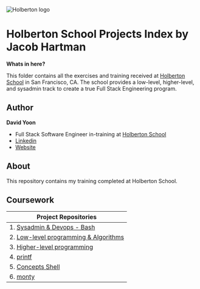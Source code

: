 <img src="https://www.holbertonschool.com/assets/holberton-logo-1cc451260ca3cd297def53f2250a9794810667c7ca7b5fa5879a569a457bf16f.png" alt="Holberton logo">

# Holberton School Projects Index by Jacob Hartman

**Whats in here?**

This folder contains all the exercises and training received at [Holberton School](https://holbertonschool.com) 
in San Francisco, CA. The school provides a low-level, higher-level, and sysadmin track to 
create a true Full Stack Engineering program.

## Author
**David Yoon**
* Full Stack Software Engineer in-training at [Holberton School](https://holbertonschool.com)
* [Linkedin](https://www.linkedin.com/in/jacob-hartman-860626148/)
* [Website](http://www.jacobbhartman.com)


## About
This repository contains my training completed at Holberton School.

## Coursework

| **Project Repositories** |
| --- |
| 1. [Sysadmin & Devops - Bash](https://github.com/jacobbhartman/holberton-system_engineering-devops) |
| 2. [Low-level programming & Algorithms](https://github.com/jacobbhartman/holbertonschool-low_level_programming) |
| 3. [Higher-level programming](https://github.com/jacobbhartman/holbertonschool-higher_level_programming) |
| 4. [printf](https://github.com/jacobbhartman/printf) |
| 5. [Concepts Shell](https://github.com/vilyanare/simple_shell)|
| 6. [monty](https://github.com/jacobbhartman/monty) |
